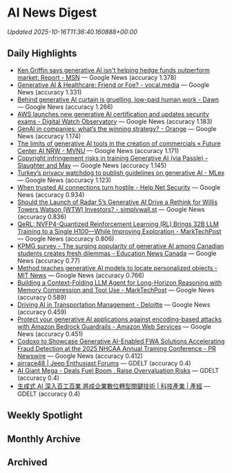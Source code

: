 # AI News Digest

_Updated 2025-10-16T11:36:40.160888+00:00_

## Daily Highlights

- [Ken Griffin says generative AI isn't helping hedge funds outperform market: Report - MSN](./daily/575652aa0dc3de72.md) — Google News (accuracy 1.378)
- [Generative AI & Healthcare: Friend or Foe? - vocal.media](./daily/c049d7b5442f592a.md) — Google News (accuracy 1.331)
- [Behind generative AI curtain is gruelling, low-paid human work - Dawn](./daily/390a70f6a11d4304.md) — Google News (accuracy 1.266)
- [AWS launches new generative AI certification and updates security exams - Digital Watch Observatory](./daily/1690a2ef669c309a.md) — Google News (accuracy 1.183)
- [GenAI in companies: what’s the winning strategy? - Orange](./daily/9541ee21d0ed1e73.md) — Google News (accuracy 1.174)
- [The limits of generative AI tools in the creation of commercials « Future Center AI NRW - MVNU](./daily/bd273ca4c0ae8ff6.md) — Google News (accuracy 1.171)
- [Copyright infringement risks in training Generative AI (via Passle) - Slaughter and May](./daily/d90f4af56c367f39.md) — Google News (accuracy 1.145)
- [Turkey’s privacy watchdog to publish guidelines on generative AI - MLex](./daily/b28bf0e9427a7995.md) — Google News (accuracy 1.123)
- [When trusted AI connections turn hostile - Help Net Security](./daily/e31da1a5ac71ccd4.md) — Google News (accuracy 0.934)
- [Should the Launch of Radar 5’s Generative AI Drive a Rethink for Willis Towers Watson (WTW) Investors? - simplywall.st](./daily/4400fbc21ba0f7a3.md) — Google News (accuracy 0.836)
- [QeRL: NVFP4-Quantized Reinforcement Learning (RL) Brings 32B LLM Training to a Single H100—While Improving Exploration - MarkTechPost](./daily/559560089eda10d2.md) — Google News (accuracy 0.806)
- [KPMG survey - The surging popularity of generative AI among Canadian students creates fresh dilemmas - Education News Canada](./daily/111d3eab37276093.md) — Google News (accuracy 0.77)
- [Method teaches generative AI models to locate personalized objects - MIT News](./daily/0fa00e7b25b6b95f.md) — Google News (accuracy 0.766)
- [Building a Context-Folding LLM Agent for Long-Horizon Reasoning with Memory Compression and Tool Use - MarkTechPost](./daily/c1f633adde073fbe.md) — Google News (accuracy 0.589)
- [Driving AI in Transportation Management - Deloitte](./daily/18dd61a33848ce8f.md) — Google News (accuracy 0.459)
- [Protect your generative AI applications against encoding-based attacks with Amazon Bedrock Guardrails - Amazon Web Services](./daily/45c63c471f1b5d05.md) — Google News (accuracy 0.451)
- [Codoxo to Showcase Generative AI-Enabled FWA Solutions Accelerating Fraud Detection at the 2025 NHCAA Annual Training Conference - PR Newswire](./daily/53c1f00d284cae38.md) — Google News (accuracy 0.412)
- [airrace48 | Jeep Enthusiast Forums](./daily/251e6a3ca7d93496.md) — GDELT (accuracy 0.4)
- [AI Giant Mega - Deals Fuel Boom , Raise Overvaluation Risks](./daily/509b766a858a6725.md) — GDELT (accuracy 0.4)
- [生成式 AI 深入百工百業 將成企業數位轉型關鍵技術 | 科技產業 | 產經](./daily/24c631a752a44819.md) — GDELT (accuracy 0.4)

## Weekly Spotlight


## Monthly Archive


## Archived
